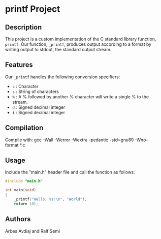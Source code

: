 # printf Project

## Description

This project is a custom implementation of the C standard library function, `printf`. Our function, `_printf`, produces output according to a format by writing output to stdout, the standard output stream.

## Features

Our `_printf` handles the following conversion specifiers:

- `c` : Character
- `s` : String of characters
- `%` : A % followed by another % character will write a single % to the stream.
- `d` : Signed decimal integer
- `i` : Signed decimal integer

## Compilation

Compile with: gcc -Wall -Werror -Wextra -pedantic -std=gnu89 -Wno-format *.c


## Usage

Include the "main.h" header file and call the function as follows:
```c
#include "main.h"

int main(void)
{
    _printf("Hello, %s!\n", "World");
    return (0);

```
## Authors

Arbes Avdiaj and Ralf Semi
